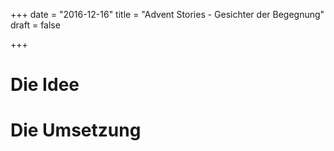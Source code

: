 +++
date = "2016-12-16"
title = "Advent Stories - Gesichter der Begegnung"
draft = false

+++
# Die Idee

# Die Umsetzung
